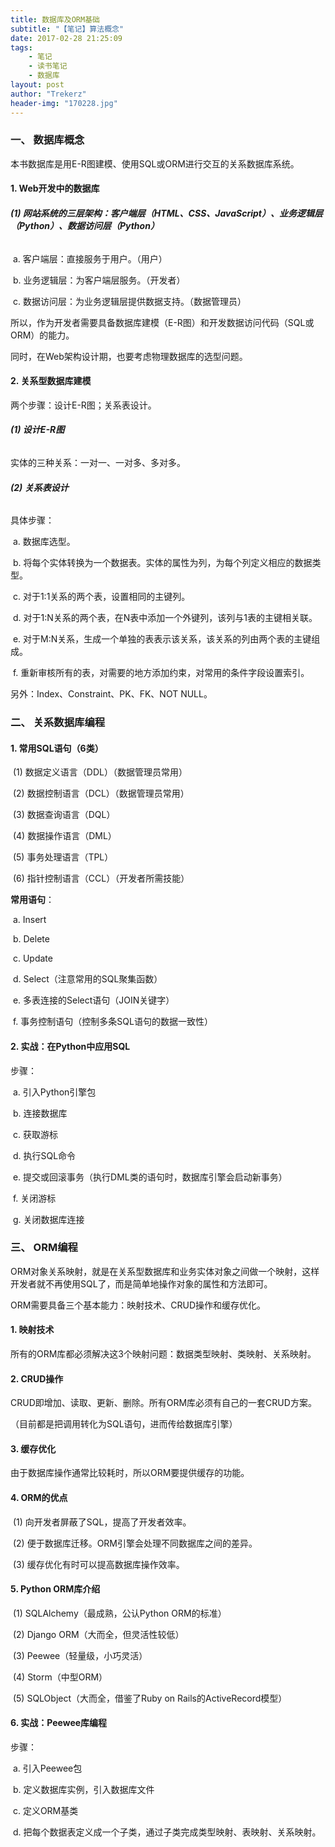 ```yaml
---
title: 数据库及ORM基础
subtitle: "【笔记】算法概念"
date: 2017-02-28 21:25:09
tags: 
	- 笔记
	- 读书笔记
	- 数据库
layout: post
author: "Trekerz"
header-img: "170228.jpg"
---
```




### **一、 数据库概念**

本书数据库是用E-R图建模、使用SQL或ORM进行交互的关系数据库系统。 

#### **1.    Web开发中的数据库**

###### **(1)  网站系统的三层架构：客户端层（HTML、CSS、JavaScript）、业务逻辑层（Python）、数据访问层（Python）**

​	a.    客户端层：直接服务于用户。（用户）

​	b.    业务逻辑层：为客户端层服务。（开发者）

​	c.    数据访问层：为业务逻辑层提供数据支持。（数据管理员）

所以，作为开发者需要具备数据库建模（E-R图）和开发数据访问代码（SQL或ORM）的能力。

同时，在Web架构设计期，也要考虑物理数据库的选型问题。

#### **2.    关系型数据库建模**

两个步骤：设计E-R图；关系表设计。

###### **(1)  设计E-R图**

实体的三种关系：一对一、一对多、多对多。

###### **(2)  关系表设计**

具体步骤：

​	a.    数据库选型。

​	b.    将每个实体转换为一个数据表。实体的属性为列，为每个列定义相应的数据类型。

​	c.    对于1:1关系的两个表，设置相同的主键列。

​	d.    对于1:N关系的两个表，在N表中添加一个外键列，该列与1表的主键相关联。

​	e.    对于M:N关系，生成一个单独的表表示该关系，该关系的列由两个表的主键组成。

​	f.     重新审核所有的表，对需要的地方添加约束，对常用的条件字段设置索引。

另外：Index、Constraint、PK、FK、NOT NULL。

### **二、 关系数据库编程**

#### **1.    常用SQL语句（6类）**

​	(1)  数据定义语言（DDL）（数据管理员常用）

​	(2)  数据控制语言（DCL）（数据管理员常用）

​	(3)  数据查询语言（DQL）

​	(4)  数据操作语言（DML）

​	(5)  事务处理语言（TPL）

​	(6)  指针控制语言（CCL）（开发者所需技能）

**常用语句**：

​	a.    Insert

​	b.    Delete

​	c.    Update

​	d.    Select（注意常用的SQL聚集函数）

​	e.    多表连接的Select语句（JOIN关键字）

​	f.     事务控制语句（控制多条SQL语句的数据一致性）

#### **2.    实战：在Python中应用SQL**

步骤：

​	a.    引入Python引擎包

​	b.    连接数据库

​	c.    获取游标

​	d.    执行SQL命令

​	e.    提交或回滚事务（执行DML类的语句时，数据库引擎会启动新事务）

​	f.     关闭游标

​	g.    关闭数据库连接

### **三、 ORM编程**

ORM对象关系映射，就是在关系型数据库和业务实体对象之间做一个映射，这样开发者就不再使用SQL了，而是简单地操作对象的属性和方法即可。

ORM需要具备三个基本能力：映射技术、CRUD操作和缓存优化。

#### **1.    映射技术**

所有的ORM库都必须解决这3个映射问题：数据类型映射、类映射、关系映射。

#### **2.    CRUD操作**

CRUD即增加、读取、更新、删除。所有ORM库必须有自己的一套CRUD方案。

（目前都是把调用转化为SQL语句，进而传给数据库引擎）

#### **3.    缓存优化**

由于数据库操作通常比较耗时，所以ORM要提供缓存的功能。

#### **4.    ORM的优点**

​	(1)  向开发者屏蔽了SQL，提高了开发者效率。

​	(2)  便于数据库迁移。ORM引擎会处理不同数据库之间的差异。

​	(3)  缓存优化有时可以提高数据库操作效率。

#### **5.    Python ORM库介绍**

​	(1)  SQLAlchemy（最成熟，公认Python ORM的标准）

​	(2)  Django ORM（大而全，但灵活性较低）

​	(3)  Peewee（轻量级，小巧灵活）

​	(4)  Storm（中型ORM）

​	(5)  SQLObject（大而全，借鉴了Ruby on Rails的ActiveRecord模型）

#### **6.    实战：Peewee库编程**

步骤：

​	a.    引入Peewee包

​	b.    定义数据库实例，引入数据库文件

​	c.    定义ORM基类

​	d.    把每个数据表定义成一个子类，通过子类完成类型映射、表映射、关系映射。

<br/>

<br/>